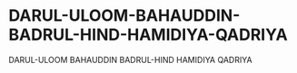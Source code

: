 # DARUL-ULOOM-BAHAUDDIN-BADRUL-HIND-HAMIDIYA-QADRIYA
DARUL-ULOOM BAHAUDDIN BADRUL-HIND HAMIDIYA QADRIYA
